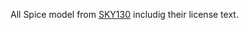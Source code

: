 All Spice model from [SKY130](https://github.com/google/skywater-pdk) includig their license text.

